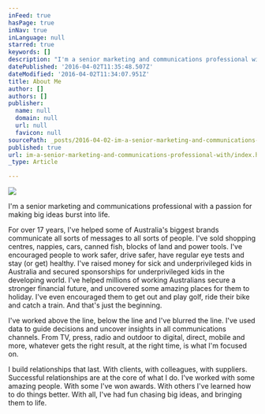 ```yaml
---
inFeed: true
hasPage: true
inNav: true
inLanguage: null
starred: true
keywords: []
description: "I'm a senior marketing and communications professional with a passion for making big ideas burst into life.\_"
datePublished: '2016-04-02T11:35:48.507Z'
dateModified: '2016-04-02T11:34:07.951Z'
title: About Me
author: []
authors: []
publisher:
  name: null
  domain: null
  url: null
  favicon: null
sourcePath: _posts/2016-04-02-im-a-senior-marketing-and-communications-professional-with.md
published: true
url: im-a-senior-marketing-and-communications-professional-with/index.html
_type: Article

---
```

![](https://the-grid-user-content.s3-us-west-2.amazonaws.com/abf1bc55-c883-42c4-962d-b31708c85de5.jpg)

I'm a senior marketing and communications professional with a passion for making big ideas burst into life. 

For over 17 years, I've helped some of Australia's biggest brands communicate all sorts of messages to all sorts of people. I've sold shopping centres, nappies, cars, canned fish, blocks of land and power tools. I've encouraged people to work safer, drive safer, have regular eye tests and stay (or get) healthy. I've raised money for sick and underprivileged kids in Australia and secured sponsorships for underprivileged kids in the developing world. I've helped millions of working Australians secure a stronger financial future, and uncovered some amazing places for them to holiday. I've even encouraged them to get out and play golf, ride their bike and catch a train. And that's just the beginning. 

I've worked above the line, below the line and I've blurred the line. I've used data to guide decisions and uncover insights in all communications channels. From TV, press, radio and outdoor to digital, direct, mobile and more, whatever gets the right result, at the right time, is what I'm focused on. 

I build relationships that last. With clients, with colleagues, with suppliers. Successful relationships are at the core of what I do. I've worked with some amazing people. With some I've won awards. With others I've learned how to do things better. With all, I've had fun chasing big ideas, and bringing them to life.